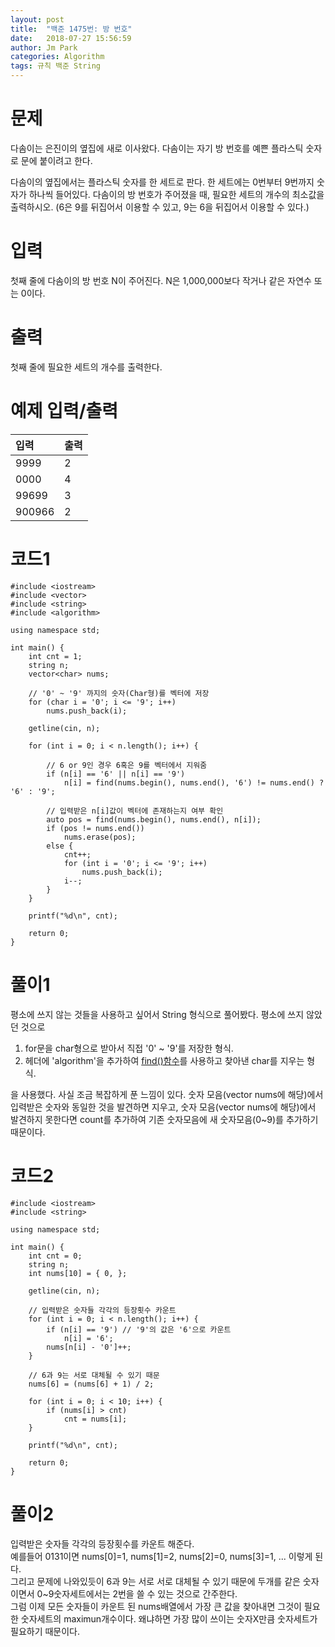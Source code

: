 ```yaml
---
layout: post
title:  "백준 1475번: 방 번호"
date:   2018-07-27 15:56:59
author: Jm Park
categories: Algorithm
tags: 규칙 백준 String
---
```


# 문제
다솜이는 은진이의 옆집에 새로 이사왔다. 다솜이는 자기 방 번호를 예쁜 플라스틱 숫자로 문에 붙이려고 한다.  

다솜이의 옆집에서는 플라스틱 숫자를 한 세트로 판다. 한 세트에는 0번부터 9번까지 숫자가 하나씩 들어있다. 다솜이의 방 번호가 주어졌을 때, 필요한 세트의 개수의 최소값을 출력하시오. (6은 9를 뒤집어서 이용할 수 있고, 9는 6을 뒤집어서 이용할 수 있다.)

# 입력
첫째 줄에 다솜이의 방 번호 N이 주어진다. N은 1,000,000보다 작거나 같은 자연수 또는 0이다.

# 출력
첫째 줄에 필요한 세트의 개수를 출력한다.

# 예제 입력/출력

| 입력 | 출력 |
| :--- | :--- |  
| 9999 | 2 |
| 0000 | 4 |
| 99699 | 3|
| 900966 | 2 |

# 코드1  
```{.cpp}
#include <iostream>
#include <vector>
#include <string>
#include <algorithm>

using namespace std;

int main() {
	int cnt = 1;
	string n;
	vector<char> nums;

    // '0' ~ '9' 까지의 숫자(Char형)를 벡터에 저장
	for (char i = '0'; i <= '9'; i++) 
		nums.push_back(i);

	getline(cin, n);

	for (int i = 0; i < n.length(); i++) {

        // 6 or 9인 경우 6혹은 9를 벡터에서 지워줌
		if (n[i] == '6' || n[i] == '9') 
			n[i] = find(nums.begin(), nums.end(), '6') != nums.end() ? '6' : '9';
		
        // 입력받은 n[i]값이 벡터에 존재하는지 여부 확인
		auto pos = find(nums.begin(), nums.end(), n[i]);
		if (pos != nums.end())
			nums.erase(pos);
		else {
			cnt++;
			for (int i = '0'; i <= '9'; i++)
				nums.push_back(i);
			i--;
		}
	}
	
	printf("%d\n", cnt);

	return 0;
}
```  

# 풀이1
평소에 쓰지 않는 것들을 사용하고 싶어서 String 형식으로 풀어봤다. 평소에 쓰지 않았던 것으로   

1. for문을 char형으로 받아서 직접 '0' ~ '9'를 저장한 형식.
2. 헤더에 'algorithm'을 추가하여 [find()함수](https://stackoverflow.com/questions/40453469/removing-a-string-from-a-stdvector)를 사용하고 찾아낸 char를 지우는 형식.

을 사용했다. 사실 조금 복잡하게 푼 느낌이 있다. 숫자 모음(vector nums에 해당)에서 입력받은 숫자와 동일한 것을 발견하면 지우고,  숫자 모음(vector nums에 해당)에서 발견하지 못한다면 count를 추가하여 기존 숫자모음에 새 숫자모음(0~9)를 추가하기 때문이다.

# 코드2
```{.cpp}
#include <iostream>
#include <string>

using namespace std;

int main() {
	int cnt = 0;
	string n;
	int nums[10] = { 0, };

	getline(cin, n);

	// 입력받은 숫자들 각각의 등장횟수 카운트
	for (int i = 0; i < n.length(); i++) {
		if (n[i] == '9') // '9'의 값은 '6'으로 카운트
			n[i] = '6';
		nums[n[i] - '0']++;
	}

    // 6과 9는 서로 대체될 수 있기 때문
	nums[6] = (nums[6] + 1) / 2;

	for (int i = 0; i < 10; i++) {
		if (nums[i] > cnt)
			cnt = nums[i];
	}

	printf("%d\n", cnt);

	return 0;
}
```

# 풀이2
입력받은 숫자들 각각의 등장횟수를 카운트 해준다.   
예를들어 0131이면 nums[0]=1, nums[1]=2, nums[2]=0, nums[3]=1, ... 이렇게 된다.  
그리고 문제에 나와있듯이 6과 9는 서로 서로 대체될 수 있기 때문에 두개를 같은 숫자이면서 0~9숫자세트에서는 2번을 쓸 수 있는 것으로 간주한다.  
그럼 이제 모든 숫자들이 카운트 된 nums배열에서 가장 큰 값을 찾아내면 그것이 필요한 숫자세트의 maximun개수이다. 왜냐하면 가장 많이 쓰이는 숫자X만큼 숫자세트가 필요하기 때문이다.
